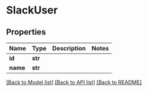 # SlackUser

## Properties

Name | Type | Description | Notes
------------ | ------------- | ------------- | -------------
**id** | **str** |  | 
**name** | **str** |  | 

[[Back to Model list]](../#documentation-for-models) [[Back to API list]](../#documentation-for-api-endpoints) [[Back to README]](../)


